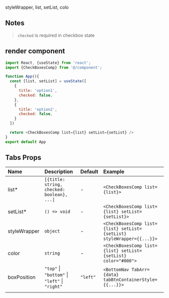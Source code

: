 styleWrapper, list, setList, colo

## Notes

> `checked` is required in checkbox state

## render component

```js
import React, {useState} from 'react';
import {CheckBoxesComp} from '@/component';

function App(){
  const [list, setList] = useState([
    {
      title: 'option1',
      checked: false,
    },
    {
      title: 'option2',
      checked: false,
    }
  ])

  return <CheckBoxesComp list={list} setList={setList} />
}
export default App
```



## Tabs Props

| Name         | Description                                    | Default  | Example                                                               |
| :----------- | :--------------------------------------------- | :------- | :-------------------------------------------------------------------- |
| list*        | `[{title: string, checked: boolean}, ...]`     | -        | `<CheckBoxesComp list={list}>`                                        |
| setList*     | `() => void`                                   | -        | `<CheckBoxesComp list={list} setList={setList}>`                      |
| styleWrapper | `object`                                       | -        | `<CheckBoxesComp list={list} setList={setList} styleWrapper={{...}}>` |
| color        | `string`                                       | -        | `<CheckBoxesComp list={list} setList={setList} color="#000">`         |
| boxPosition  | `"top"` \| `"bottom"` \| `"left"` \| `"right"` | `"left"` | `<BottomNav TabArr={data} tabBtnContainerStyle={{...}}>`              |
|              |

